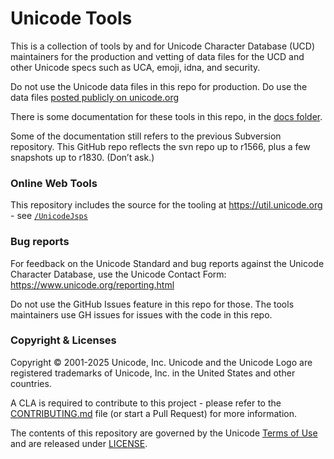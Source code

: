 # Unicode Tools

This is a collection of tools by and for Unicode Character Database (UCD)
maintainers for the production and vetting of data files for the UCD and
other Unicode specs such as UCA, emoji, idna, and security.

Do not use the Unicode data files in this repo for production.
Do use the data files [posted publicly on unicode.org](https://www.unicode.org/releases/)

There is some documentation for these tools in this repo, in the [docs folder](./docs/).

Some of the documentation still refers to the previous Subversion repository.
This GitHub repo reflects the svn repo up to r1566,
plus a few snapshots up to r1830. (Don’t ask.)

### Online Web Tools

This repository includes the source for the tooling at <https://util.unicode.org> - see [`/UnicodeJsps`](./UnicodeJsps/README.md)

### Bug reports

For feedback on the Unicode Standard and bug reports against the Unicode Character Database,
use the Unicode Contact Form: https://www.unicode.org/reporting.html

Do not use the GitHub Issues feature in this repo for those.
The tools maintainers use GH issues for issues with the code in this repo.

### Copyright & Licenses

Copyright © 2001-2025 Unicode, Inc. Unicode and the Unicode Logo are registered trademarks of Unicode, Inc. in the United States and other countries.

A CLA is required to contribute to this project - please refer to the [CONTRIBUTING.md](https://github.com/unicode-org/.github/blob/main/.github/CONTRIBUTING.md) file (or start a Pull Request) for more information.

The contents of this repository are governed by the Unicode [Terms of Use](https://www.unicode.org/copyright.html) and are released under [LICENSE](./LICENSE).
